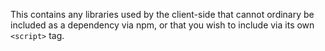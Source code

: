 This contains any libraries used by the client-side that cannot ordinary be included as a dependency via npm, or that
you wish to include via its own `<script>` tag. 